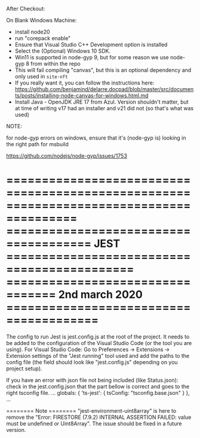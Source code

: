 After Checkout:

On Blank Windows Machine:
 - install node20
 - run "corepack enable"
 - Ensure that Visual Studio C++ Development option is installed
  - Select the (Optional) Windows 10 SDK.
  - Win11 is supported in node-gyp 9, but for some reason we use node-gyp 8 from within the repo
  - This will fail compiling "canvas", but this is an optional dependency and only used in `site-nft`
   - If you really want it, you can follow the instructions here:  https://github.com/benjamind/delarre.docpad/blob/master/src/documents/posts/installing-node-canvas-for-windows.html.md
  - Install Java - OpenJDK JRE 17 from Azul.  Version shouldn't matter, but at time of writing v17 had an installer and v21 did not (so that's what was used)

NOTE:

for node-gyp errors on windows, ensure that it's (node-gyp is) looking in the right path for msbuild

https://github.com/nodejs/node-gyp/issues/1753


========================================================================================
====================================== JEST ============================================
================================= 2nd march 2020 =======================================
========================================================================================
The config to run Jest is jest.config.js at the root of the project. It needs to be added to the configuration of the Visual Studio Code (or the tool you are using).
For Visual Studio Code:
Go to Preferences -> Extensions -> Extension settings of the "Jest running" tool used and add the paths to the config file (the field should look like "jest.config.js" depending on you project setup).

If you have an error with json file not being included (like Status.json): check in the jest.config.json that the part bellow is correct and goes to the right tsconfig file.
    ...
    globals: {
        'ts-jest': {
            tsConfig: "tsconfig.base.json"
        }
    },
    ...

 ======== Note ========
 "jest-environment-uint8array" is here to remove the "Error: FIRESTORE (7.9.2) INTERNAL ASSERTION FAILED: value must be undefined or Uint8Array". The issue should be fixed in a future version.
